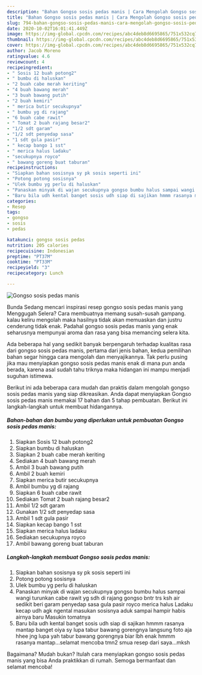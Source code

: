 ```yaml
---
description: "Bahan Gongso sosis pedas manis | Cara Mengolah Gongso sosis pedas manis Yang Enak Dan Lezat"
title: "Bahan Gongso sosis pedas manis | Cara Mengolah Gongso sosis pedas manis Yang Enak Dan Lezat"
slug: 794-bahan-gongso-sosis-pedas-manis-cara-mengolah-gongso-sosis-pedas-manis-yang-enak-dan-lezat
date: 2020-10-02T16:01:41.449Z
image: https://img-global.cpcdn.com/recipes/abc4deb8d6695865/751x532cq70/gongso-sosis-pedas-manis-foto-resep-utama.jpg
thumbnail: https://img-global.cpcdn.com/recipes/abc4deb8d6695865/751x532cq70/gongso-sosis-pedas-manis-foto-resep-utama.jpg
cover: https://img-global.cpcdn.com/recipes/abc4deb8d6695865/751x532cq70/gongso-sosis-pedas-manis-foto-resep-utama.jpg
author: Jacob Moreno
ratingvalue: 4.6
reviewcount: 4
recipeingredient:
- " Sosis 12 buah potong2"
- " bumbu di haluskan"
- "2 buah cabe merah keriting"
- "4 buah bawang merah"
- "3 buah bawang putih"
- "2 buah kemiri"
- " merica butir secukupnya"
- " bumbu yg di rajang"
- "6 buah cabe rawit"
- " Tomat 2 buah rajang besar2"
- "1/2 sdt garam"
- "1/2 sdt penyedap sasa"
- "1 sdt gula pasir"
- " kecap bango 1 sst"
- " merica halus ladaku"
- "secukupnya royco"
- " bawang goreng buat taburan"
recipeinstructions:
- "Siapkan bahan sosisnya sy pk sosis seperti ini"
- "Potong potong sosisnya"
- "Ulek bumbu yg perlu di haluskan"
- "Panaskan minyak di wajan secukupnya gongso bumbu halus sampai wangi turunkan cabe rawit yg sdh di rajang gongso bntr trs ksh air sedikit beri garam penyedap sasa gula pasir royco merica halus Ladaku kecap udh agk ngental masukan sosisnya aduk sampai hampir habis airnya baru Masukin tomatnya"
- "Baru bila udh kental banget sosis udh siap di sajikan hmmm rasanya mantap banget oiya sy lupa tabur bawang gorengnya langsung foto aja hhee jng lupa yah tabur bawang gorengnya biar lbh enak hmmm rasanya mantap...selamat mencoba tmn2 smua resep dari saya...mksh"
categories:
- Resep
tags:
- gongso
- sosis
- pedas

katakunci: gongso sosis pedas 
nutrition: 205 calories
recipecuisine: Indonesian
preptime: "PT37M"
cooktime: "PT33M"
recipeyield: "3"
recipecategory: Lunch

---
```



![Gongso sosis pedas manis](https://img-global.cpcdn.com/recipes/abc4deb8d6695865/751x532cq70/gongso-sosis-pedas-manis-foto-resep-utama.jpg)

Bunda Sedang mencari inspirasi resep gongso sosis pedas manis yang Menggugah Selera? Cara membuatnya memang susah-susah gampang. kalau keliru mengolah maka hasilnya tidak akan memuaskan dan justru cenderung tidak enak. Padahal gongso sosis pedas manis yang enak seharusnya mempunyai aroma dan rasa yang bisa memancing selera kita.



Ada beberapa hal yang sedikit banyak berpengaruh terhadap kualitas rasa dari gongso sosis pedas manis, pertama dari jenis bahan, kedua pemilihan bahan segar hingga cara mengolah dan menyajikannya. Tak perlu pusing jika mau menyiapkan gongso sosis pedas manis enak di mana pun anda berada, karena asal sudah tahu triknya maka hidangan ini mampu menjadi suguhan istimewa.


Berikut ini ada beberapa cara mudah dan praktis dalam mengolah gongso sosis pedas manis yang siap dikreasikan. Anda dapat menyiapkan Gongso sosis pedas manis memakai 17 bahan dan 5 tahap pembuatan. Berikut ini langkah-langkah untuk membuat hidangannya.

<!--inarticleads1-->

##### Bahan-bahan dan bumbu yang diperlukan untuk pembuatan Gongso sosis pedas manis:

1. Siapkan  Sosis 12 buah potong2
1. Siapkan  bumbu di haluskan
1. Siapkan 2 buah cabe merah keriting
1. Sediakan 4 buah bawang merah
1. Ambil 3 buah bawang putih
1. Ambil 2 buah kemiri
1. Siapkan  merica butir secukupnya
1. Ambil  bumbu yg di rajang
1. Siapkan 6 buah cabe rawit
1. Sediakan  Tomat 2 buah rajang besar2
1. Ambil 1/2 sdt garam
1. Gunakan 1/2 sdt penyedap sasa
1. Ambil 1 sdt gula pasir
1. Siapkan  kecap bango 1 sst
1. Siapkan  merica halus ladaku
1. Sediakan secukupnya royco
1. Ambil  bawang goreng buat taburan




<!--inarticleads2-->

##### Langkah-langkah membuat Gongso sosis pedas manis:

1. Siapkan bahan sosisnya sy pk sosis seperti ini
1. Potong potong sosisnya
1. Ulek bumbu yg perlu di haluskan
1. Panaskan minyak di wajan secukupnya gongso bumbu halus sampai wangi turunkan cabe rawit yg sdh di rajang gongso bntr trs ksh air sedikit beri garam penyedap sasa gula pasir royco merica halus Ladaku kecap udh agk ngental masukan sosisnya aduk sampai hampir habis airnya baru Masukin tomatnya
1. Baru bila udh kental banget sosis udh siap di sajikan hmmm rasanya mantap banget oiya sy lupa tabur bawang gorengnya langsung foto aja hhee jng lupa yah tabur bawang gorengnya biar lbh enak hmmm rasanya mantap...selamat mencoba tmn2 smua resep dari saya...mksh




Bagaimana? Mudah bukan? Itulah cara menyiapkan gongso sosis pedas manis yang bisa Anda praktikkan di rumah. Semoga bermanfaat dan selamat mencoba!
